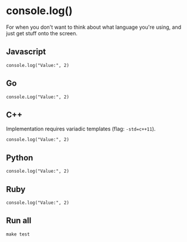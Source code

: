 # console.log()

For when you don't want to think about what language you're using, and just get stuff onto the screen.

## Javascript

    console.log("Value:", 2)

## Go

    console.Log("Value:", 2)

## C++

Implementation requires variadic templates (flag: `-std=c++11`).

    console.log("Value:", 2)

## Python

    console.log("Value:", 2)

## Ruby

    console.log("Value:", 2)

## Run all

```
make test
```
